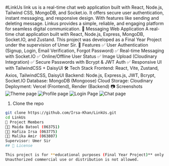 #LinkUs
link us is a real-time chat web application built with React, Node.js, Tailwind CSS, MongoDB, and Socket.io. It offers secure user authentication, instant messaging, and responsive design. With features like sending and deleting message. Linkus provides a simple, reliable, and engaging platform for seamless digital communication.
📩 Messaging Web Application
A real-time chat application built with React, Node.js, Express, MongoDB, Socket.IO, and Zustand.
This project was developed as a Final Year Project under the supervision of Umer Sir.
🚀 Features
✅ User Authentication (Signup, Login, Email Verification, Forgot Password)
✅ Real-time Messaging with Socket.IO
✅ Online/Offline User Status
✅ Image Upload (Cloudinary Integration)
✅ Secure Passwords with Bcrypt & JWT Auth
✅ Responsive UI with TailwindCSS + DaisyUI
🛠️ Tech Stack
Frontend: React, Vite, Zustand, Axios, TailwindCSS, DaisyUI
Backend: Node.js, Express.js, JWT, Bcrypt, Socket.IO
Database: MongoDB (Mongoose)
Cloud Storage: Cloudinary
Deployment: Vercel (Frontend), Render (Backend)
📷 Screenshots
![Theme page](https://github.com/user-attachments/assets/5d4302b4-8dad-4fc1-8ddb-b6df9ffb4380)
![Profile page](https://github.com/user-attachments/assets/337037df-d986-4f09-818f-7a84320fedfa)
![Login Page](https://github.com/user-attachments/assets/ce8f61f5-d13f-4f2a-beb0-1cbf94ea48c5)
![Chat page](https://github.com/user-attachments/assets/5930a465-3c2b-48c5-ade8-0d8ed6c0683f)
1. Clone the repo  
```bash
git clone https://github.com/Irsa-Khan/LinkUs.git
cd LinkUs
📖 Project Members
👩‍💻 Maida Batool (063751)
👩‍💻 Hafiza Irsa (063775)
👩‍💻 Malika Amir (063807)
Supervisor: Umer Sir
## 📝 License  

This project is for **educational purposes (Final Year Project)** only.  
Unauthorized commercial use or distribution is not allowed.  
